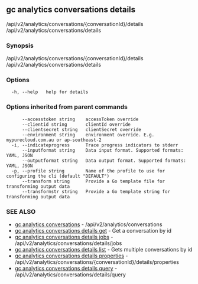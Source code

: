 ## gc analytics conversations details

/api/v2/analytics/conversations/{conversationId}/details /api/v2/analytics/conversations/details

### Synopsis

/api/v2/analytics/conversations/{conversationId}/details /api/v2/analytics/conversations/details

### Options

```
  -h, --help   help for details
```

### Options inherited from parent commands

```
      --accesstoken string    accessToken override
      --clientid string       clientId override
      --clientsecret string   clientSecret override
      --environment string    environment override. E.g. mypurecloud.com.au or ap-southeast-2
  -i, --indicateprogress      Trace progress indicators to stderr
      --inputformat string    Data input format. Supported formats: YAML, JSON
      --outputformat string   Data output format. Supported formats: YAML, JSON
  -p, --profile string        Name of the profile to use for configuring the cli (default "DEFAULT")
      --transform string      Provide a Go template file for transforming output data
      --transformstr string   Provide a Go template string for transforming output data
```

### SEE ALSO

* [gc analytics conversations](gc_analytics_conversations.html)	 - /api/v2/analytics/conversations
* [gc analytics conversations details get](gc_analytics_conversations_details_get.html)	 - Get a conversation by id
* [gc analytics conversations details jobs](gc_analytics_conversations_details_jobs.html)	 - /api/v2/analytics/conversations/details/jobs
* [gc analytics conversations details list](gc_analytics_conversations_details_list.html)	 - Gets multiple conversations by id
* [gc analytics conversations details properties](gc_analytics_conversations_details_properties.html)	 - /api/v2/analytics/conversations/{conversationId}/details/properties
* [gc analytics conversations details query](gc_analytics_conversations_details_query.html)	 - /api/v2/analytics/conversations/details/query


